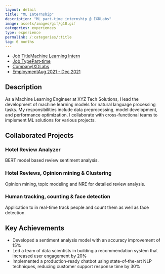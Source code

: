 ```yaml
---
layout: detail
title: "ML Internship"
description: "ML part-time internship @ IXDLabs"
image: assets/images/gif/g10.gif
categories: experiences
type: experience
permalink: /:categories/:title
tag: 6 months
---
```


<div id="main">
	<section id='second'>
		<div class="inner no-padding">
            <div class="tag-container">
                    <ul class="actions">
                        <li><a href="#" class="button special small disable">Job Title</a><a href="#" class="button small disable">Machine Learning Intern</a></li>
                        <li><a href="#" class="button special small disable">Job Type</a><a href="#" class="button small disable">Part-time</a></li>
                        <li><a href="#" class="button special small disable">Company</a><a href="#" class="button small disable">IXDLabs</a></li>
                        <li><a href="#" class="button special small disable">Employment</a><a href="#" class="button small disable">Aug 2021 - Dec 2021</a></li>
                    </ul>
            </div>
			<div>
				<h2>Description</h2>
				<p> As a Machine Learning Engineer at XYZ Tech Solutions, I lead the development of machine learning models for natural language processing tasks. My responsibilities include data preprocessing, model development, and performance optimization. I collaborate with cross-functional teams to implement ML solutions for various projects.</p>
			</div>
		</div>
	</section>
	<section id='third'>
		<div class="inner no-padding">
			<div>
				<h2>Collaborated Projects</h2>
				<div>
					<h3>Hotel Review Analyzer</h3>
					<p>BERT model based review sentiment analysis.</p>
					<!-- <div class="row">
						<div class="6u 12u$(small)">
							<h4>Technologies</h4>
							<div class='logos-container'>
								<img src="{% link assets/images/logos/python.png %}" alt="Logo 1" class="logos">
								<img src="{% link assets/images/logos/django.png %}" alt="Logo 1" class="logos">
								<img src="{% link assets/images/logos/keras.png %}" alt="Logo 1" class="logos">
								<img src="{% link assets/images/logos/tensorflow.png %}" alt="Logo 1" class="logos">
							</div>
						</div>
						<div class="6u$ 12u$(small) ">
							<h4>Methodologies</h4>
							<p><a href="#" class="button small disable">REST API development</a> <a href="#" class="button small disable">DBMS</a><a href="#" class="button small disable">Micor-services architecture</a></p>
						</div>
					</div> -->
				</div>
				<div>
					<h3>Hotel Reviews, Opinion mining & Clustering</h3>
					<p>Opinion mining, topic modeling and NRE for detailed review analysis.</p>
					<!-- <div class="row">
						<div class="6u 12u$(small)">
							<h4>Technologies</h4>
							<div class='logos-container'>
								<img src="{% link assets/images/logos/python.png %}" alt="Logo 1" class="logos">
								<img src="{% link assets/images/logos/django.png %}" alt="Logo 1" class="logos">
								<img src="{% link assets/images/logos/keras.png %}" alt="Logo 1" class="logos">
								<img src="{% link assets/images/logos/tensorflow.png %}" alt="Logo 1" class="logos">
							</div>
						</div>
						<div class="6u$ 12u$(small) ">
							<h4>Methodologies</h4>
							<p><a href="#" class="button small disable">REST API development</a> <a href="#" class="button small disable">DBMS</a><a href="#" class="button small disable">Micor-services architecture</a></p>
						</div>
					</div> -->
				</div>
				<div>
					<h3>Human tracking, counting & face detection</h3>
					<p>Application to in real-time track people and count them as well as face detection.</p>
					<!-- <div class="row">
						<div class="6u 12u$(small)">
							<h4>Technologies</h4>
							<div class='logos-container'>
								<img src="{% link assets/images/logos/python.png %}" alt="Logo 1" class="logos">
								<img src="{% link assets/images/logos/django.png %}" alt="Logo 1" class="logos">
								<img src="{% link assets/images/logos/keras.png %}" alt="Logo 1" class="logos">
								<img src="{% link assets/images/logos/tensorflow.png %}" alt="Logo 1" class="logos">
							</div>
						</div>
						<div class="6u$ 12u$(small) ">
							<h4>Methodologies</h4>
							<p><a href="#" class="button small disable">REST API development</a> <a href="#" class="button small disable">DBMS</a><a href="#" class="button small disable">Micor-services architecture</a></p>
						</div>
					</div> -->
				</div>
			</div>
			<div>
				<h2>Key Achievements</h2>
                <ul class='fa-ul'>
                    <li><i class="fa-li fa fa-check-square"></i>Developed a sentiment analysis model with an accuracy improvement of 15%</li>
                    <li><i class="fa-li fa fa-check-square"></i>Led a team of data scientists in building a recommendation system that increased user engagement by 20%</li>
                    <li><i class="fa-li fa fa-check-square"></i>Implemented a production-ready chatbot using state-of-the-art NLP techniques, reducing customer support response time by 30%</li>
                </ul>
			</div>
		</div>
	</section>
</div>
